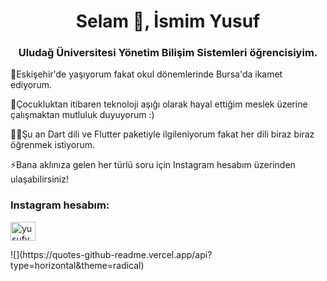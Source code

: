 
<h1 align="center">Selam 👋, İsmim Yusuf</h1>
<h3 align="center">Uludağ Üniversitesi Yönetim Bilişim Sistemleri öğrencisiyim.</h3>

🌆Eskişehir'de yaşıyorum fakat okul dönemlerinde Bursa'da ikamet ediyorum.

🚸Çocukluktan itibaren teknoloji aşığı olarak hayal ettiğim meslek üzerine çalışmaktan mutluluk duyuyorum :)

👨‍💻Şu an Dart dili ve Flutter paketiyle ilgileniyorum fakat her dili biraz biraz öğrenmek istiyorum.

⚡Bana aklınıza gelen her türlü soru için Instagram hesabım üzerinden ulaşabilirsiniz!

<h3 align="left">Instagram hesabım:</h3>
<p align="left">
<a href="https://instagram.com/yusufyamal1" target="blank"><img align="center" src="https://raw.githubusercontent.com/rahuldkjain/github-profile-readme-generator/master/src/images/icons/Social/instagram.svg" alt="yusufyamal1" height="30" width="40" /></a>
</p>
![](https://quotes-github-readme.vercel.app/api?type=horizontal&theme=radical)





<!--
**yusuferdemyamali/yusuferdemyamali** is a ✨ _special_ ✨ repository because its `README.md` (this file) appears on your GitHub profile.

Here are some ideas to get you started:

- 🔭 I’m currently working on ...
- 🌱 I’m currently learning ...
- 👯 I’m looking to collaborate on ...
- 🤔 I’m looking for help with ...
- 💬 Ask me about ...
- 📫 How to reach me: ...
- 😄 Pronouns: ...
- ⚡ Fun fact: ...
-->

